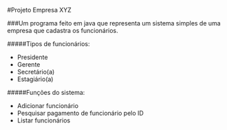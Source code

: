 #Projeto Empresa XYZ

###Um programa feito em java que representa um sistema simples de uma empresa que cadastra os funcionários.



#####Tipos de funcionários:
* Presidente
* Gerente
* Secretário(a)
* Estagiário(a)

#####Funções do sistema:
* Adicionar funcionário
* Pesquisar pagamento de funcionário pelo ID
* Listar funcionários
